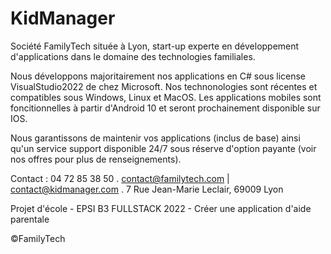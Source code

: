 # KidManager
Société FamilyTech située à Lyon, start-up experte en développement d'applications dans le domaine des technologies familiales.

Nous développons majoritairement nos applications en C# sous license VisualStudio2022 de chez Microsoft. Nos technonologies sont récentes et compatibles sous Windows, Linux et MacOS. Les applications mobiles sont foncitionnelles à partir d'Android 10 et seront prochainement disponible sur IOS.

Nous garantissons de maintenir vos applications (inclus de base) ainsi qu'un service support disponible 24/7 sous réserve d'option payante (voir nos offres pour plus de renseignements).

Contact : 04 72 85 38 50 . contact@familytech.com | contact@kidmanager.com . 7 Rue Jean-Marie Leclair, 69009 Lyon

Projet d'école - EPSI B3 FULLSTACK 2022 - Créer une application d'aide parentale

©FamilyTech
